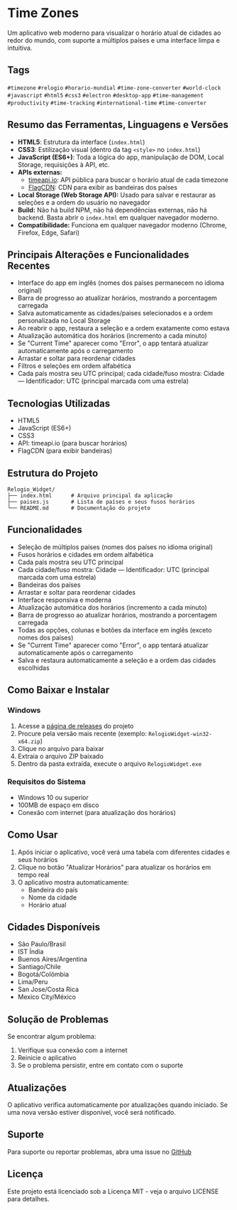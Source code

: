 # Time Zones

Um aplicativo web moderno para visualizar o horário atual de cidades ao redor do mundo, com suporte a múltiplos países e uma interface limpa e intuitiva.

## Tags
`#timezone` `#relogio` `#horario-mundial` `#time-zone-converter` `#world-clock` `#javascript` `#html5` `#css3` `#electron` `#desktop-app` `#time-management` `#productivity` `#time-tracking` `#international-time` `#time-converter`

## Resumo das Ferramentas, Linguagens e Versões

- **HTML5**: Estrutura da interface (`index.html`)
- **CSS3**: Estilização visual (dentro da tag `<style>` no `index.html`)
- **JavaScript (ES6+)**: Toda a lógica do app, manipulação de DOM, Local Storage, requisições à API, etc.
- **APIs externas:**
  - [timeapi.io](https://timeapi.io): API pública para buscar o horário atual de cada timezone
  - [FlagCDN](https://flagcdn.com): CDN para exibir as bandeiras dos países
- **Local Storage (Web Storage API):** Usado para salvar e restaurar as seleções e a ordem do usuário no navegador
- **Build:** Não há build NPM, não há dependências externas, não há backend. Basta abrir o `index.html` em qualquer navegador moderno.
- **Compatibilidade:** Funciona em qualquer navegador moderno (Chrome, Firefox, Edge, Safari)

## Principais Alterações e Funcionalidades Recentes

- Interface do app em inglês (nomes dos países permanecem no idioma original)
- Barra de progresso ao atualizar horários, mostrando a porcentagem carregada
- Salva automaticamente as cidades/paises selecionados e a ordem personalizada no Local Storage
- Ao reabrir o app, restaura a seleção e a ordem exatamente como estava
- Atualização automática dos horários (incremento a cada minuto)
- Se "Current Time" aparecer como "Error", o app tentará atualizar automaticamente após o carregamento
- Arrastar e soltar para reordenar cidades
- Filtros e seleções em ordem alfabética
- Cada país mostra seu UTC principal; cada cidade/fuso mostra: Cidade — Identificador: UTC (principal marcada com uma estrela)

## Tecnologias Utilizadas

- HTML5
- JavaScript (ES6+)
- CSS3
- API: timeapi.io (para buscar horários)
- FlagCDN (para exibir bandeiras)

## Estrutura do Projeto

```
Relogio_Widget/
├── index.html      # Arquivo principal da aplicação
├── paises.js       # Lista de países e seus fusos horários
└── README.md       # Documentação do projeto
```

## Funcionalidades

- Seleção de múltiplos países (nomes dos países no idioma original)
- Fusos horários e cidades em ordem alfabética
- Cada país mostra seu UTC principal
- Cada cidade/fuso mostra: Cidade — Identificador: UTC (principal marcada com uma estrela)
- Bandeiras dos países
- Arrastar e soltar para reordenar cidades
- Interface responsiva e moderna
- Atualização automática dos horários (incremento a cada minuto)
- Barra de progresso ao atualizar horários, mostrando a porcentagem carregada
- Todas as opções, colunas e botões da interface em inglês (exceto nomes dos países)
- Se "Current Time" aparecer como "Error", o app tentará atualizar automaticamente após o carregamento
- Salva e restaura automaticamente a seleção e a ordem das cidades escolhidas

## Como Baixar e Instalar

### Windows
1. Acesse a [página de releases](https://github.com/seu-usuario/RelogioWidget/releases) do projeto
2. Procure pela versão mais recente (exemplo: `RelogioWidget-win32-x64.zip`)
3. Clique no arquivo para baixar
4. Extraia o arquivo ZIP baixado
5. Dentro da pasta extraída, execute o arquivo `RelogioWidget.exe`

### Requisitos do Sistema
- Windows 10 ou superior
- 100MB de espaço em disco
- Conexão com internet (para atualização dos horários)

## Como Usar
1. Após iniciar o aplicativo, você verá uma tabela com diferentes cidades e seus horários
2. Clique no botão "Atualizar Horários" para atualizar os horários em tempo real
3. O aplicativo mostra automaticamente:
   - Bandeira do país
   - Nome da cidade
   - Horário atual

## Cidades Disponíveis
- São Paulo/Brasil
- IST Índia
- Buenos Aires/Argentina
- Santiago/Chile
- Bogotá/Colômbia
- Lima/Peru
- San Jose/Costa Rica
- Mexico City/México

## Solução de Problemas
Se encontrar algum problema:
1. Verifique sua conexão com a internet
2. Reinicie o aplicativo
3. Se o problema persistir, entre em contato com o suporte

## Atualizações
O aplicativo verifica automaticamente por atualizações quando iniciado. Se uma nova versão estiver disponível, você será notificado.

## Suporte
Para suporte ou reportar problemas, abra uma issue no [GitHub](https://github.com/seu-usuario/RelogioWidget/issues)

## Licença

Este projeto está licenciado sob a Licença MIT - veja o arquivo LICENSE para detalhes. 
